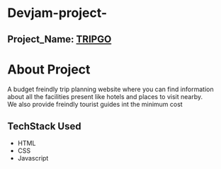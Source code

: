 # Devjam-project-

<h2>Project_Name: <u>TRIPGO</u><h2>

<h1>About Project</h1>
<p>A budget freindly trip planning website where you can find information about all the facilities present like hotels and places to visit nearby.
<br>We also provide freindly tourist guides int the minimum cost</p>

<h2>TechStack Used</h2>
<ul>
<li>HTML</li>
<li>CSS</li>
<li>Javascript</li>




